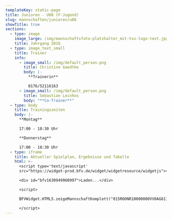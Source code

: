 ```yaml
---
templateKey: static-page
title: Junioren - U08 (F-Jugend)
slug: mannschaften/junioren/u08
showTitle: true
sections:
  - type: image
    image_large: /img/mannschaftsfoto-platzhalter_mit-tsv-logo-text.jpg
    title: Jahrgang 2016
  - type: image_text_small
    title: Trainer
    info:
      - image_small: /img/default_person.png
        title: Christine Gaedtke
        body: |-
          **Trainerin**

          0176/52116163
      - image_small: /img/default_person.png
        title: Sebastian Leinhos
        body: "**Co-Trainer**"
  - type: body
    title: Trainingszeiten
    body: |-
      **Montag**

      17:00 - 18:30 Uhr

      **Donnerstag**

      17:00 - 18:30 Uhr
  - type: iframe
    title: Aktueller Spielplan, Ergebnisse und Tabelle
    html: >-
      <script type='text/javascript'
      src="https://widget-prod.bfv.de/widget/widgetresource/widgetjs"></script>

      <div id="bfv1630949960997">Laden...</div>

      <script>

      BFVWidget.HTML5.zeigeMannschaftKomplett("015R0ONR10000000VV0AG811VSJKN1K2", "bfv1630949960997", { height: "800", width: "350", selectedTab:BFVWidget.HTML5.mannschaftTabs.spiele, colorResults: "undefined" , colorNav: "undefined" , colorClubName : "undefined" , backgroundNav: "undefined"});

      </script>
---
```

